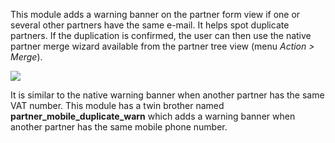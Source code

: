 This module adds a warning banner on the partner form view if one or several other
partners have the same e-mail. It helps spot duplicate partners. If the
duplication is confirmed, the user can then use the native partner merge
wizard available from the partner tree view (menu *Action \> Merge*).

![](static/description/partner_warn_banner.png)

It is similar to the native warning banner when another partner has the
same VAT number. This module has a twin brother named
**partner_mobile_duplicate_warn** which adds a warning banner when
another partner has the same mobile phone number.

